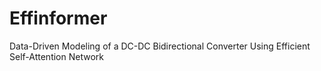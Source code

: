 # Effinformer
Data-Driven Modeling of a DC-DC Bidirectional Converter Using Efficient Self-Attention Network

